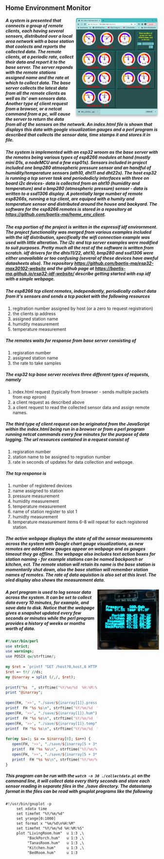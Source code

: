 ## Home Environment Monitor
<img align="right" width="55%" height="45%" src="gauges0.png"></img>
##### A system is presented that connects a group of remote clients, each having several sensors, distributed over a local area network with a base station that coolects and reports the collected data. The remote clients, at a periodic rate, collect their data and report it to the base server. The server reponds with the remote stations assigned name and the rate at which to collect data. The base server collects the latest data from all the remote clients as well as its' own sensors data. Another type of client request from a browser, or a netcat command from a pc, will cause the server to return the data from all of the sensors on the network. An index.html file is shown that displays this data with google visualization gauges and a perl program is described that collects the sensor data, time stamps it and stores it in file.
##### The system is implemented with an esp32 wroom as the base server with the remotes being various types of esp8266 modules at hand (mostly mini D1s, a nodeMCU and a few esp01s). Sensors included in project included one bmp280 atmospheric pressure sensor and an handful of humidity/temperature sensors (ath10, dht11 and dht22s). The host esp32 is running a tcp server task and periododicly interfaces with three on board i2c devices- data is collected from an aht10 (humidity and temperature) and a bmp280 (atmospheric pressure) sensor - data is written to a ssd1306 display. A potentially large number of remote esp8266s, running a tcp client, are equiped with a humity and temperature sensor and distributed around the house and backyard. The software for the esp8266 remotes is stored in a repository at https://github.com/baetis-ma/home_env_client.
##### The esp portion of the project is written in the espressif idf envirornment. The project functionality was merged from various examples included with the idf distribution, specifically the wifi connection example was used with little alteration. The i2c and tcp server examples were modified to suit purposes. Pretty much all the rest of the software is written from scratch. idf drivers for the dhts11/22, aht10, bmp280 and ssd1306 were either unavailable or too confusing (several of these devices have aweful datasheets also). The repository https://github.com/baetis-ma/esp32-max30102-website and the github page at https://baetis-ma.github.io/esp32-idf-website/ describe getting started with esp idf with a simple webpage.
##### The esp8266 tcp client remotes, independently, periodically collect data from it's sensors and sends a tcp packet with the following resources 
1. regitration number assigned by host (or a zero to request registration)
2. the clients ip address
3. assigned station name
4. humidity measurement
5. temperature measurement 
##### The remotes waits for response from base server consisting of 
1. regisration number
2. assigned station name
3. the rate to take samples
##### The esp32 tcp base server receives three different types of requests, namely 
1. index.html request (typically from browser - sends multiple packets from esp eprom)
2. a client request as described above
3. a client request to read the collected sensor data and assign remote names.
##### The third type of client request can be originated from the JavaScript within the index.html being run in a browser or from a perl program running netcat commands every few minutes for the purpose of data logging. The url resources contained in a request consist of 
1. regisration number
2. station name to be assigned to regration number
3. rate in seconds of updates for data collection and webpage. 
##### The tcp response is 
1. number of registered devices
2. name assigned to station
3. pressure measurement
4. humidity measurement
5. temperature measurement
6. name of station register to slot 1
7. humidty measurement
8. temperature measurement
      items 6-8 will repeat for each registered station.
##### The active webpage displays the state of all the sensor measurements across the system with Google chart gauge visualizations, as new remotes are added new gauges appear on webpage and as gauges timeout they go offline. The webpage also includes text action boxes for station naming - for example stations can be named backporch or kitchen, ect. The remote station will retain its name is the base station is momentarily shut down, also the base stattion will remember station names of remotes. The rate of data aquistion is also set at this level. The oled display also shows the measurement data.
<img align="right" width="40%" height="35%:" src="oled.jpg"></img>
##### A perl program is used to log sensor data across the system. It can be set to collect data every 10 minutes, for example, and save data to disk. Notice that the webpage gives a snapshot updated every few seconds or minutes while the perl program provides a history of weeks or months worth of data.
```perl
#!/usr/bin/perl
use strict;
use warnings;
use POSIX qw/strftime/;

my $ret = `printf "GET /host?0,host,8 HTTP/1.0\r\n\r\n" | nc 192.168.0.106 80`; 
$ret =~ tr/ //ds;
my @inarray = split (/,/, $ret);

printf("%s  ", strftime('%Y/%m/%d  %H:%M:%S',localtime));
print "@inarray";

open(FH, '>>', "./save/${inarray[1]}.pressure");
printf  FH "%s %s\n", strftime('%Y/%m/%d  %H:%M:%S',localtime), $inarray[4];
open(FH, '>>', "./save/${inarray[1]}.hum");
printf  FH "%s %s\n", strftime('%Y/%m/%d  %H:%M:%S',localtime), $inarray[2];
open(FH, '>>', "./save/${inarray[1]}.temp");
printf  FH "%s %s\n", strftime('%Y/%m/%d  %H:%M:%S',localtime), $inarray[3];

for(my $a=1; $a <= $inarray[0]; $a++) {
   open(FH, '>>', "./save/${inarray[5 + 3*($a-1)]}.hum");
   printf  FH "%s %s\n", strftime('%Y/%m/%d  %H:%M:%S',localtime), $inarray[6 + 3*($a-1)];
   open(FH, '>>', "./save/${inarray[5 + 3*($a-1)]}.temp");
   printf  FH "%s %s\n", strftime('%Y/%m/%d  %H:%M::%S',localtime), $inarray[7 + 3*($a-1)];
}
```
##### This program can be run with the `watch -n 30 ./collectdata.pl` on the command line, it will collect data every thirty seconds and store each sensor reading in separate files in the ./save directory. The datastamp format in the files can be read with gnuplot programs like the following
```gnuplot
#!/usr/bin/gnuplot -p
     set xdata time
     set timefmt "%Y/%m/%d"
     set yrange[0:1000]
     set format x "%m/%d\n%H:%M"
     set timefmt "%Y/%m/%d %H:%M:%S"
     plot "LivingRoom.hum"  u 1:3 ,\
          "BackPorch.hum"   u 1:3 ,\
          "TanasRoom.hum"   u 1:3 ,\
          "Kitchen.hum"     u 1:3 ,\
          "BedRoom.hum"     u 1:3 
```
